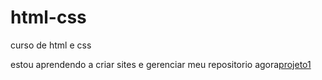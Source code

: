 # html-css
curso de html e css

estou aprendendo a criar sites e gerenciar meu repositorio agora<a href=https://zebigode0000.github.io/html-css/trabalho/index.html/projeto.html>projeto1</a>
